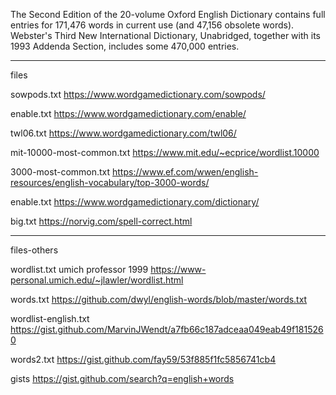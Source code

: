 The Second Edition of the 20-volume Oxford English Dictionary contains full entries for 171,476 words in current use (and 47,156 obsolete words). Webster's Third New International Dictionary, Unabridged, together with its 1993 Addenda Section, includes some 470,000 entries.

--------------------------
files

sowpods.txt
https://www.wordgamedictionary.com/sowpods/

enable.txt
https://www.wordgamedictionary.com/enable/

twl06.txt
https://www.wordgamedictionary.com/twl06/

mit-10000-most-common.txt
https://www.mit.edu/~ecprice/wordlist.10000

3000-most-common.txt
https://www.ef.com/wwen/english-resources/english-vocabulary/top-3000-words/

enable.txt
https://www.wordgamedictionary.com/dictionary/

big.txt
https://norvig.com/spell-correct.html

--------------------------
files-others

wordlist.txt
umich professor 1999
https://www-personal.umich.edu/~jlawler/wordlist.html

words.txt
https://github.com/dwyl/english-words/blob/master/words.txt

wordlist-english.txt
https://gist.github.com/MarvinJWendt/a7fb66c187adceaa049eab49f1815260

words2.txt
https://gist.github.com/fay59/53f885f1fc5856741cb4

gists
https://gist.github.com/search?q=english+words


